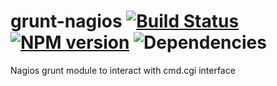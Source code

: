 # grunt-nagios [![Build Status](https://travis-ci.org/ryantomlinson/grunt-nagios.png?branch=master)](https://travis-ci.org/ryantomlinson/grunt-nagios) [![NPM version](https://badge.fury.io/js/grunt-nagios.png)](http://badge.fury.io/js/grunt-nagios) ![Dependencies](https://david-dm.org/ryantomlinson/grunt-nagios)

Nagios grunt module to interact with cmd.cgi interface
